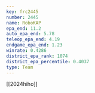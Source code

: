 ```yaml
---
key: frc2445
number: 2445
name: RoboKAP
epa_end: 11.2
auto_epa_end: 5.78
teleop_epa_end: 4.19
endgame_epa_end: 1.23
winrate: 0.4286
district_epa_rank: 1074
district_epa_percentile: 0.4037
type: Team
---
```

[[2024hiho]]
